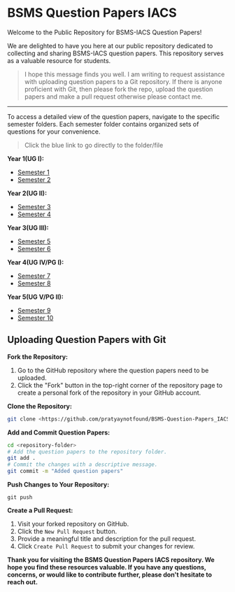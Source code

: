# BSMS Question Papers IACS
Welcome to the Public Repository for BSMS-IACS Question Papers!

We are delighted to have you here at our public repository dedicated to collecting and sharing BSMS-IACS question papers. This repository serves as a valuable resource for students.

> I hope this message finds you well. I am writing to request assistance with uploading question papers to a Git repository. If there is anyone proficient with Git, then please fork the repo, upload the question papers and make a pull request otherwise please contact me. 

---
To access a detailed view of the question papers, navigate to the specific semester folders. Each semester folder contains organized sets of questions for your convenience.

> Click the blue link to go directly to the folder/file

**Year 1(UG I):**
- [Semester 1](Sem1)
- [Semester 2](Sem2)

**Year 2(UG II):**
- [Semester 3](Sem3)
- [Semester 4](Sem4)

**Year 3(UG III):**
- [Semester 5](sem5)
- [Semester 6](sem6)

**Year 4(UG IV/PG I):**
- [Semester 7](sem7)
- [Semester 8](sem8)

**Year 5(UG V/PG II):**
- [Semester 9](sem9)
- [Semester 10](sem10)

## Uploading Question Papers with Git

**Fork the Repository:**

1. Go to the GitHub repository where the question papers need to be uploaded.
2. Click the "Fork" button in the top-right corner of the repository page to create a personal fork of the repository in your GitHub account.

**Clone the Repository:**

```bash
git clone <https://github.com/pratyaynotfound/BSMS-Question-Papers_IACS.git>
```
**Add and Commit Question Papers:**
```bash
cd <repository-folder>
# Add the question papers to the repository folder.
git add .
# Commit the changes with a descriptive message.
git commit -m "Added question papers"
```
**Push Changes to Your Repository:**

```bash# Push the committed changes to your forked repository.
git push
```
**Create a Pull Request:**
1. Visit your forked repository on GitHub.
2. Click the `New Pull Request` button.
3. Provide a meaningful title and description for the pull request.
4. Click `Create Pull Request` to submit your changes for review.

**Thank you for visiting the BSMS Question Papers IACS repository. We hope you find these resources valuable. If you have any questions, concerns, or would like to contribute further, please don't hesitate to reach out.**

